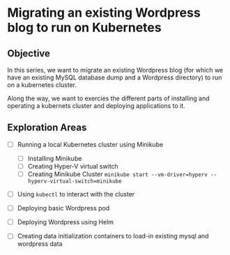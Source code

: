 # Migrating an existing Wordpress blog to run on Kubernetes

## Objective
In this series, we want to migrate an existing Wordpress blog (for which
we have an existing MySQL database dump and a Wordpress directory) to run
on a kubernetes cluster.

Along the way, we want to exercies the different parts of installing and
operating a kubernets cluster and deploying applications to it.

## Exploration Areas

  - [ ] Running a local Kubernetes cluster using Minikube
    - [ ] Installing Minikube
    - [ ] Creating Hyper-V virtual switch
    - [ ] Creating Minikube Cluster
          `minikube start --vm-driver=hyperv --hyperv-virtual-switch=minikube`
  - [ ] Using `kubectl` to interact with the cluster
  - [ ] Deploying basic Wordpress pod
  - [ ] Deploying Wordpress using Helm

  - [ ] Creating data initialization containers to load-in existing mysql and wordpress data
 

